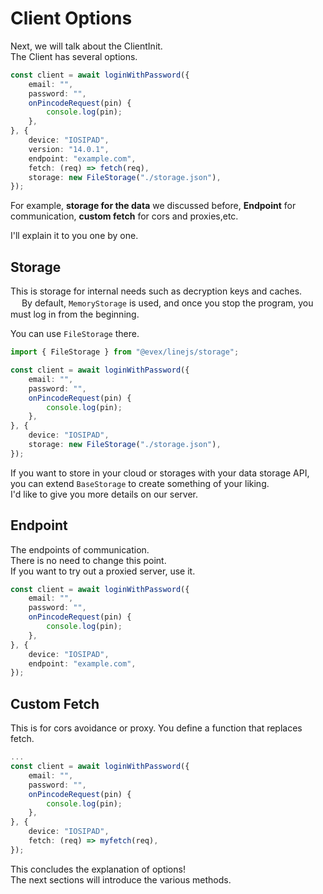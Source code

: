 # Client Options

Next, we will talk about the ClientInit.\
The Client has several options.

```ts
const client = await loginWithPassword({
    email: "",
    password: "",
    onPincodeRequest(pin) {
        console.log(pin);
    },
}, {
    device: "IOSIPAD",
    version: "14.0.1",
    endpoint: "example.com",
    fetch: (req) => fetch(req),
    storage: new FileStorage("./storage.json"),
});
```

For example, **storage for the data** we discussed before,
**Endpoint** for communication, **custom fetch** for cors and proxies,etc.

I'll explain it to you one by one.

## Storage

This is storage for internal needs such as decryption keys and caches. 　 By
default, `MemoryStorage` is used, and once you stop the program, you must log in
from the beginning.

You can use `FileStorage` there.

```ts
import { FileStorage } from "@evex/linejs/storage";

const client = await loginWithPassword({
    email: "",
    password: "",
    onPincodeRequest(pin) {
        console.log(pin);
    },
}, {
    device: "IOSIPAD",
    storage: new FileStorage("./storage.json"),
});
```

If you want to store in your cloud or storages with your data storage API, you
can extend `BaseStorage` to create something of your liking.\
I'd like to give you more details on our server.

## Endpoint

The endpoints of communication.\
There is no need to change this point.\
If you want to try out a proxied server, use it.

```ts
const client = await loginWithPassword({
    email: "",
    password: "",
    onPincodeRequest(pin) {
        console.log(pin);
    },
}, {
    device: "IOSIPAD",
    endpoint: "example.com",
});
```

## Custom Fetch

This is for cors avoidance or proxy. You define a function that replaces fetch.

```ts
...
const client = await loginWithPassword({
    email: "",
    password: "",
    onPincodeRequest(pin) {
        console.log(pin);
    },
}, {
    device: "IOSIPAD",
    fetch: (req) => myfetch(req),
});
```

This concludes the explanation of options!\
The next sections will introduce the various methods.
